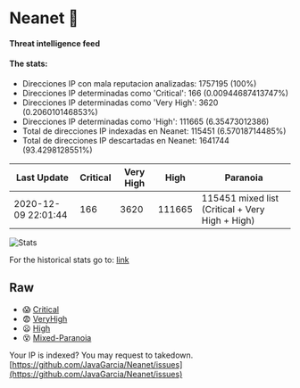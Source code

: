 # Neanet :hocho:
#### Threat intelligence feed
#### The stats:

- Direcciones IP con mala reputacion analizadas: 1757195 (100%)
- Direcciones IP determinadas como 'Critical':  166 (0.00944687413747%)
- Direcciones IP determinadas como 'Very High':  3620 (0.206010146853%)
- Direcciones IP determinadas como 'High':  111665 (6.35473012386)
- Total de direcciones IP indexadas en Neanet:  115451 (6.57018714485%)
- Total de direcciones IP descartadas en Neanet:  1641744 (93.4298128551%)

| Last Update | Critical | Very High | High | Paranoia |
| --- | --- | --- | --- | --- |
| 2020-12-09 22:01:44 | 166 | 3620 | 111665 | 115451 mixed list (Critical + Very High + High)|

![Stats](https://docs.google.com/spreadsheets/d/e/2PACX-1vSnaNMIXVabIpDJjufMlzH7poXnshF3mgd8Is1g9ytUEzVsP5my4Trn8f-xkoLLQ38xpL3HtmUexLo6/pubchart?oid=501124687&format=image)

For the historical stats go to: [link](/stats.csv)
## Raw
- :scream: [Critical](https://raw.githubusercontent.com/JavaGarcia/Neanet/master/blacklists/neanet_critical.txt)
- :fearful: [VeryHigh](https://raw.githubusercontent.com/JavaGarcia/Neanet/master/blacklists/neanet_veryHigh.txtt)
- :frowning: [High](https://raw.githubusercontent.com/JavaGarcia/Neanet/master/blacklists/neanet_high.txt)
- :dizzy_face: [Mixed-Paranoia](https://raw.githubusercontent.com/JavaGarcia/Neanet/master/blacklists/neanet_all.txt)


Your IP is indexed? You may request to takedown. [https://github.com/JavaGarcia/Neanet/issues](https://github.com/JavaGarcia/Neanet/issues)















































































































































































































































































































































































































































































































































































































































































































































































































































































































































































































































































































































































































































































































































































































































































































































































































































































































































































































































































































































































































































































































































































































































































































































































































































































































































































































































































































































































